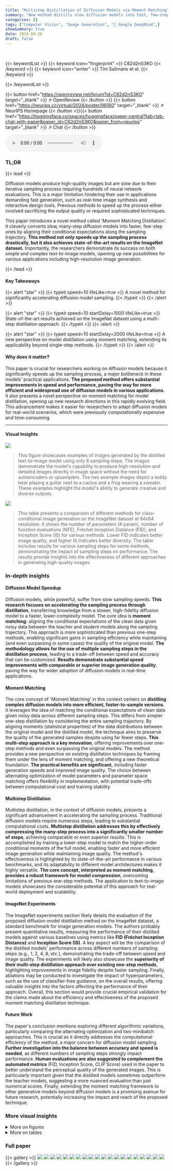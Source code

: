 ```yaml
---
title: "Multistep Distillation of Diffusion Models via Moment Matching"
summary: "New method distills slow diffusion models into fast, few-step models by matching data expectations, achieving state-of-the-art results on ImageNet."
categories: []
tags: ["Computer Vision", "Image Generation", "🏢 Google DeepMind",]
showSummary: true
date: 2024-09-26
draft: false
---
```


<br>

{{< keywordList >}}
{{< keyword icon="fingerprint" >}} C62d2nS3KO {{< /keyword >}}
{{< keyword icon="writer" >}} Tim Salimans et el. {{< /keyword >}}
 
{{< /keywordList >}}

{{< button href="https://openreview.net/forum?id=C62d2nS3KO" target="_blank" >}}
↗ OpenReview
{{< /button >}}
{{< button href="https://neurips.cc/virtual/2024/poster/96160" target="_blank" >}}
↗ NeurIPS Homepage
{{< /button >}}{{< button href="https://huggingface.co/spaces/huggingface/paper-central?tab=tab-chat-with-paper&paper_id=C62d2nS3KO&paper_from=neurips" target="_blank" >}}
↗ Chat
{{< /button >}}



<audio controls>
    <source src="https://ai-paper-reviewer.com/C62d2nS3KO/podcast.wav" type="audio/wav">
    Your browser does not support the audio element.
</audio>


### TL;DR


{{< lead >}}

Diffusion models produce high-quality images but are slow due to their iterative sampling process requiring hundreds of neural network evaluations. This is a major limitation hindering their use in applications demanding fast generation, such as real-time image synthesis and interactive design tools.  Previous methods to speed up the process either involved sacrificing the output quality or required sophisticated techniques. 

This paper introduces a novel method called 'Moment Matching Distillation'. It cleverly converts slow, many-step diffusion models into faster, few-step ones by aligning their conditional expectations along the sampling trajectory.  **This method not only speeds up the sampling process drastically, but it also achieves state-of-the-art results on the ImageNet dataset.** Importantly, the researchers demonstrate its success on both simple and complex text-to-image models, opening up new possibilities for various applications including high-resolution image generation.

{{< /lead >}}


#### Key Takeaways

{{< alert "star" >}}
{{< typeit speed=10 lifeLike=true >}} A novel method for significantly accelerating diffusion model sampling. {{< /typeit >}}
{{< /alert >}}

{{< alert "star" >}}
{{< typeit speed=10 startDelay=1000 lifeLike=true >}} State-of-the-art results achieved on the ImageNet dataset using a multi-step distillation approach. {{< /typeit >}}
{{< /alert >}}

{{< alert "star" >}}
{{< typeit speed=10 startDelay=2000 lifeLike=true >}} A new perspective on model distillation using moment matching, extending its applicability beyond single-step methods. {{< /typeit >}}
{{< /alert >}}

#### Why does it matter?
This paper is crucial for researchers working on diffusion models because it significantly speeds up the sampling process, a major bottleneck in these models' practical applications.  **The proposed method offers substantial improvements in speed and performance, paving the way for more efficient and widespread use of diffusion models in various applications.** It also presents a novel perspective on moment matching for model distillation, opening up new research directions in this rapidly evolving field. This advancement makes it easier for researchers to adapt diffusion models for real-world scenarios, which were previously computationally expensive and time-consuming.

------
#### Visual Insights



![](https://ai-paper-reviewer.com/C62d2nS3KO/figures_0_1.jpg)

> This figure showcases examples of images generated by the distilled text-to-image model using only 8 sampling steps.  The images demonstrate the model's capability to produce high-resolution and detailed images directly in image space without the need for autoencoders or upsamplers. The two example images depict a teddy bear playing a guitar next to a cactus and a frog wearing a sweater. These examples highlight the model's ability to generate creative and diverse outputs.





![](https://ai-paper-reviewer.com/C62d2nS3KO/tables_6_1.jpg)

> This table presents a comparison of different methods for class-conditional image generation on the ImageNet dataset at 64x64 resolution.  It shows the number of parameters (# param), number of function evaluations (NFE), Fréchet Inception Distance (FID), and Inception Score (IS) for various methods. Lower FID indicates better image quality, and higher IS indicates better diversity.  The table includes results for various sampling steps for some methods, demonstrating the impact of sampling steps on performance. The results provide insights into the effectiveness of different approaches in generating high-quality images.





### In-depth insights


#### Diffusion Model Speedup
Diffusion models, while powerful, suffer from slow sampling speeds.  **This research focuses on accelerating the sampling process through distillation**, transferring knowledge from a slower, high-fidelity diffusion model to a faster, lower-complexity model.  The core idea is **moment matching**: aligning the conditional expectations of the clean data given noisy data between the teacher and student models along the sampling trajectory.  This approach is more sophisticated than previous one-step methods, enabling significant gains in sampling efficiency while maintaining (and even surpassing in some cases) the quality of the original model. **The methodology allows for the use of multiple sampling steps in the distillation process**, leading to a trade-off between speed and accuracy that can be customized.  **Results demonstrate substantial speed improvements with comparable or superior image generation quality**, paving the way for wider adoption of diffusion models in real-time applications.

#### Moment Matching
The core concept of 'Moment Matching' in this context centers on **distilling complex diffusion models into more efficient, faster-to-sample versions**.  It leverages the idea of matching the conditional expectations of clean data given noisy data across different sampling steps.  This differs from simpler one-step distillation by considering the entire sampling trajectory.  By aligning moments (statistical properties) of the data distributions between the original model and the distilled model, the technique aims to preserve the quality of the generated samples despite using far fewer steps. **This multi-step approach is a key innovation**, offering improvements over one-step methods and even surpassing the original models. The method provides a new perspective on existing distillation techniques by framing them under the lens of moment matching, and offering a new theoretical foundation.  **The practical benefits are significant**, including faster generation speeds and improved image quality. The choice between alternating optimization of model parameters and parameter space matching offers flexibility in implementation, with potential trade-offs between computational cost and training stability.

#### Multistep Distillation
Multistep distillation, in the context of diffusion models, presents a significant advancement in accelerating the sampling process.  Traditional diffusion models require numerous steps, leading to substantial computational costs.  **Multistep distillation addresses this by effectively compressing the many-step process into a significantly smaller number of steps**,  achieving comparable or even superior results.  This is accomplished by training a lower-step model to match the higher-order conditional moments of the full model, enabling faster and more efficient image generation while maintaining image quality. The method's effectiveness is highlighted by its state-of-the-art performance in various benchmarks, and its adaptability to different model architectures makes it highly versatile. **The core concept, interpreted as moment matching, provides a robust framework for model compression**, overcoming limitations of previous one-step methods. The application to text-to-image models showcases the considerable potential of this approach for real-world deployment and scalability.

#### ImageNet Experiments
The ImageNet experiments section likely details the evaluation of the proposed diffusion model distillation method on the ImageNet dataset, a standard benchmark for image generation models.  The authors probably present quantitative results, measuring the performance of their distilled models against various baselines using metrics like **FID (Fréchet Inception Distance)** and **Inception Score (IS)**.  A key aspect will be the comparison of the distilled models' performance across different numbers of sampling steps (e.g., 1, 2, 4, 8, etc.), demonstrating the trade-off between speed and image quality. The experiments will likely also showcase the **superiority of their multi-step distillation approach over existing one-step methods**, highlighting improvements in image fidelity despite faster sampling.  Finally, ablations may be conducted to investigate the impact of hyperparameters, such as the use of classifier-free guidance, on the overall results, offering valuable insights into the factors affecting the performance of their approach.  Overall, this section would provide crucial empirical validation for the claims made about the efficiency and effectiveness of the proposed moment matching distillation technique.

#### Future Work
The paper's conclusion mentions exploring different algorithmic variations, particularly comparing the alternating optimization and two-minibatch approaches.  This is crucial as it directly addresses the computational efficiency of the method, a major concern for diffusion model sampling.  **Further investigation into the balance between accuracy and speed is needed**,  as different numbers of sampling steps strongly impact performance.  **Human evaluations are also suggested to complement the automated metrics** (FID, Inception Score, CLIP Score) used in the paper to better understand the perceptual quality of the generated images. This is particularly important given that the distilled models sometimes outperform the teacher models, suggesting a more nuanced evaluation than just numerical scores.  Finally, extending the moment matching framework to other generative models beyond diffusion models is a promising avenue for future research, potentially increasing the impact and reach of the proposed technique.


### More visual insights

<details>
<summary>More on figures
</summary>


![](https://ai-paper-reviewer.com/C62d2nS3KO/figures_4_1.jpg)

> This figure illustrates the process of Algorithm 3, which performs moment matching in parameter space. It begins with forward diffusion applied to data from the dataset. The distilled generator model then maps this data to clean samples. Finally, the algorithm minimizes the gradient of the teacher's loss function on the generated samples, effectively matching moments in parameter space rather than directly in image space.


![](https://ai-paper-reviewer.com/C62d2nS3KO/figures_7_1.jpg)

> This figure compares the results of conditional and unconditional sampling methods during the multistep distillation process. The left panel shows samples generated using conditional sampling from q(zs|x, zt), while the right panel displays samples from unconditional sampling q(zs|x).  The comparison highlights the superior sample diversity achieved by the conditional sampling approach, showcasing a wider range of Alaskan Malamute poses and backgrounds.


![](https://ai-paper-reviewer.com/C62d2nS3KO/figures_7_2.jpg)

> This figure displays four example images generated by the authors' distilled text-to-image diffusion model using only 8 sampling steps.  The images showcase the model's ability to generate high-quality and diverse outputs, including a teddy bear playing a guitar, a frog wearing a sweater, windmills in a tulip field, an astronaut riding a horse in space, a panda surfing, a robot rock climber, a dragon breathing fire, and a lion ice skating.  These examples highlight the model's capacity for generating detailed, coherent, and creative imagery.


![](https://ai-paper-reviewer.com/C62d2nS3KO/figures_8_1.jpg)

> This figure shows the implied weighting of the predictions made during sampling in determining the final sample for both the DDPM (Denoising Diffusion Probabilistic Models) and DDIM (Denoising Diffusion Implicit Models) sampling algorithms.  It demonstrates how different algorithms prioritize the predictions at various time steps (t) during the sampling process. The y-axis represents the weighting assigned to the x-predictions at each time step, while the x-axis represents the time steps themselves.  The graph illustrates that the DDPM algorithm assigns the highest weight to the predictions in the later stages of sampling, whereas the DDIM algorithm distributes the weight more evenly across time steps.


![](https://ai-paper-reviewer.com/C62d2nS3KO/figures_13_1.jpg)

> This figure shows four example images generated by the authors' new method for distilling text-to-image diffusion models.  The images demonstrate the quality and diversity achievable using a significantly reduced number of sampling steps (8 steps) compared to the many-step models that are typically required.  The images depict a diverse set of subjects and scenes, including a teddy bear playing a guitar, a frog wearing a sweater, windmills in a field of tulips, an astronaut on the moon with a horse, a panda surfing, a robot climbing a mountain, a dragon breathing fire and a lion skating on ice, highlighting the model's capacity for creative and high-resolution image generation.


![](https://ai-paper-reviewer.com/C62d2nS3KO/figures_13_2.jpg)

> This figure compares the results of two different sampling methods used during the multistep distillation process.  The left side shows samples generated using conditional sampling, where the next noisy data point (zs) is sampled from a distribution that conditions on both the previous noisy data point (zt) and the predicted clean data (x).  The right side shows samples from unconditional sampling, which generates noisy data independently from the predicted clean data. The results demonstrate that conditional sampling, as used in the paper's method, leads to significantly better sample diversity, showing a wider range of variations for the same object class.


![](https://ai-paper-reviewer.com/C62d2nS3KO/figures_14_1.jpg)

> This figure showcases four example images generated by the researchers' distilled text-to-image model using only 8 sampling steps.  The images demonstrate the model's ability to generate high-resolution, detailed images directly in image space, without needing autoencoders or upsamplers, as a teddy bear playing a guitar, a frog wearing a sweater, a cactus, and other detailed images. This highlights the efficiency and quality of the proposed method for diffusion model distillation.


![](https://ai-paper-reviewer.com/C62d2nS3KO/figures_15_1.jpg)

> This figure showcases four example images generated by the authors' distilled text-to-image model using only 8 sampling steps.  The images demonstrate the model's ability to generate diverse and high-quality images, including a teddy bear playing a guitar, a frog wearing a sweater, a field of tulips with windmills, and an astronaut riding a horse in space.  This highlights the efficiency and effectiveness of the proposed distillation method.


![](https://ai-paper-reviewer.com/C62d2nS3KO/figures_17_1.jpg)

> This figure illustrates how the weights of the predictions made during sampling change over time for two different sampling algorithms: DDPM (Denoising Diffusion Probabilistic Models) and DDIM (Denoising Diffusion Implicit Models).  The x-axis represents the time step t, ranging from 0 to 1, and the y-axis represents the weight given to the prediction at each time step.  The plot shows that DDPM gives higher weight to predictions made earlier in the process, whereas DDIM distributes the weights more evenly.  This difference in weighting strategies reflects the different approaches these two algorithms take to generate samples from a diffusion model.


</details>




<details>
<summary>More on tables
</summary>


![](https://ai-paper-reviewer.com/C62d2nS3KO/tables_6_2.jpg)
> This table compares the performance of various methods on the ImageNet 128x128 dataset for image generation.  The methods are compared based on the number of parameters ('# param'), number of function evaluations (NFE), Fréchet Inception Distance (FID), and Inception Score (IS). Lower FID indicates better image quality and higher IS indicates better diversity. The table shows that the proposed Moment Matching method, particularly the alternating optimization version, achieves state-of-the-art results in terms of FID, even outperforming its teacher model at higher sampling steps (8).

![](https://ai-paper-reviewer.com/C62d2nS3KO/tables_8_1.jpg)
> This table presents the results of applying different methods on a text-to-image model with a resolution of 512 x 512 pixels.  The metrics used are FID30k (Fréchet Inception Distance) and CLIP Score, which measure the quality of generated images. The table shows the performance of the base model, various comparison models from recent literature, and the two versions (Alternating and Instant) of the proposed Moment Matching method.  Different levels of classifier-free guidance are also tested for some models. Lower FID scores indicate better image quality and higher CLIP scores indicate better alignment of image content with the text prompt.

</details>




### Full paper

{{< gallery >}}
<img src="https://ai-paper-reviewer.com/C62d2nS3KO/1.png" class="grid-w50 md:grid-w33 xl:grid-w25" />
<img src="https://ai-paper-reviewer.com/C62d2nS3KO/2.png" class="grid-w50 md:grid-w33 xl:grid-w25" />
<img src="https://ai-paper-reviewer.com/C62d2nS3KO/3.png" class="grid-w50 md:grid-w33 xl:grid-w25" />
<img src="https://ai-paper-reviewer.com/C62d2nS3KO/4.png" class="grid-w50 md:grid-w33 xl:grid-w25" />
<img src="https://ai-paper-reviewer.com/C62d2nS3KO/5.png" class="grid-w50 md:grid-w33 xl:grid-w25" />
<img src="https://ai-paper-reviewer.com/C62d2nS3KO/6.png" class="grid-w50 md:grid-w33 xl:grid-w25" />
<img src="https://ai-paper-reviewer.com/C62d2nS3KO/7.png" class="grid-w50 md:grid-w33 xl:grid-w25" />
<img src="https://ai-paper-reviewer.com/C62d2nS3KO/8.png" class="grid-w50 md:grid-w33 xl:grid-w25" />
<img src="https://ai-paper-reviewer.com/C62d2nS3KO/9.png" class="grid-w50 md:grid-w33 xl:grid-w25" />
<img src="https://ai-paper-reviewer.com/C62d2nS3KO/10.png" class="grid-w50 md:grid-w33 xl:grid-w25" />
<img src="https://ai-paper-reviewer.com/C62d2nS3KO/11.png" class="grid-w50 md:grid-w33 xl:grid-w25" />
<img src="https://ai-paper-reviewer.com/C62d2nS3KO/12.png" class="grid-w50 md:grid-w33 xl:grid-w25" />
<img src="https://ai-paper-reviewer.com/C62d2nS3KO/13.png" class="grid-w50 md:grid-w33 xl:grid-w25" />
<img src="https://ai-paper-reviewer.com/C62d2nS3KO/14.png" class="grid-w50 md:grid-w33 xl:grid-w25" />
<img src="https://ai-paper-reviewer.com/C62d2nS3KO/15.png" class="grid-w50 md:grid-w33 xl:grid-w25" />
<img src="https://ai-paper-reviewer.com/C62d2nS3KO/16.png" class="grid-w50 md:grid-w33 xl:grid-w25" />
<img src="https://ai-paper-reviewer.com/C62d2nS3KO/17.png" class="grid-w50 md:grid-w33 xl:grid-w25" />
<img src="https://ai-paper-reviewer.com/C62d2nS3KO/18.png" class="grid-w50 md:grid-w33 xl:grid-w25" />
<img src="https://ai-paper-reviewer.com/C62d2nS3KO/19.png" class="grid-w50 md:grid-w33 xl:grid-w25" />
<img src="https://ai-paper-reviewer.com/C62d2nS3KO/20.png" class="grid-w50 md:grid-w33 xl:grid-w25" />
{{< /gallery >}}